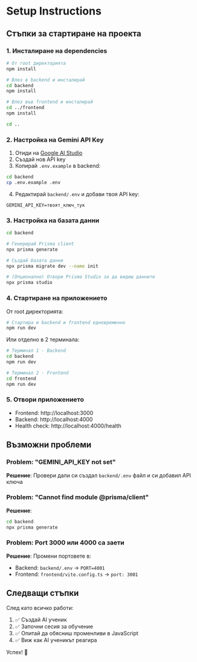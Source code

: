 # Setup Instructions

## Стъпки за стартиране на проекта

### 1. Инсталиране на dependencies

```bash
# От root директорията
npm install

# Влез в backend и инсталирай
cd backend
npm install

# Влез във frontend и инсталирай
cd ../frontend
npm install

cd ..
```

### 2. Настройка на Gemini API Key

1. Отиди на [Google AI Studio](https://makersuite.google.com/app/apikey)
2. Създай нов API key
3. Копирай `.env.example` в backend:

```bash
cd backend
cp .env.example .env
```

4. Редактирай `backend/.env` и добави твоя API key:

```
GEMINI_API_KEY=твоят_ключ_тук
```

### 3. Настройка на базата данни

```bash
cd backend

# Генерирай Prisma client
npx prisma generate

# Създай базата данни
npx prisma migrate dev --name init

# (Опционално) Отвори Prisma Studio за да видиш данните
npx prisma studio
```

### 4. Стартиране на приложението

От root директорията:

```bash
# Стартира и backend и frontend едновременно
npm run dev
```

Или отделно в 2 терминала:

```bash
# Терминал 1 - Backend
cd backend
npm run dev

# Терминал 2 - Frontend
cd frontend
npm run dev
```

### 5. Отвори приложението

- Frontend: http://localhost:3000
- Backend: http://localhost:4000
- Health check: http://localhost:4000/health

## Възможни проблеми

### Problem: "GEMINI_API_KEY not set"
**Решение**: Провери дали си създал `backend/.env` файл и си добавил API ключа

### Problem: "Cannot find module @prisma/client"
**Решение**:
```bash
cd backend
npx prisma generate
```

### Problem: Port 3000 или 4000 са заети
**Решение**: Промени портовете в:
- Backend: `backend/.env` -> `PORT=4001`
- Frontend: `frontend/vite.config.ts` -> `port: 3001`

## Следващи стъпки

След като всичко работи:

1. ✅ Създай AI ученик
2. ✅ Започни сесия за обучение
3. ✅ Опитай да обясниш променливи в JavaScript
4. ✅ Виж как AI ученикът реагира

Успех! 🚀
